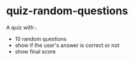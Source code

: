 # quiz-random-questions

A quiz with :
- 10 random questions
- show if the user's answer is correct or not
- show final score
